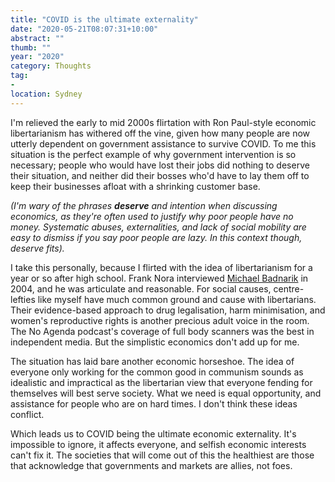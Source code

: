 ```yaml
---
title: "COVID is the ultimate externality"
date: "2020-05-21T08:07:31+10:00"
abstract: ""
thumb: ""
year: "2020"
category: Thoughts
tag:
- 
location: Sydney
---
```

I'm relieved the early to mid 2000s flirtation with Ron Paul-style economic libertarianism has withered off the vine, given how many people are now utterly dependent on government assistance to survive COVID. To me this situation is the perfect example of why government intervention is so necessary; people who would have lost their jobs did nothing to deserve their situation, and neither did their bosses who'd have to lay them off to keep their businesses afloat with a shrinking customer base.

*(I'm wary of the phrases **deserve** and intention when discussing economics, as they're often used to justify why poor people have no money. Systematic abuses, externalities, and lack of social mobility are easy to dismiss if you say poor people are lazy. In this context though, deserve fits).*

I take this personally, because I flirted with the idea of libertarianism for a year or so after high school. Frank Nora interviewed [Michael Badnarik](https://en.wikipedia.org/wiki/Michael_Badnarik) in 2004, and he was articulate and reasonable. For social causes, centre-lefties like myself have much common ground and cause with libertarians. Their evidence-based approach to drug legalisation, harm minimisation, and women's reproductive rights is another precious adult voice in the room. The No Agenda podcast's coverage of full body scanners was the best in independent media. But the simplistic economics don't add up for me.

The situation has laid bare another economic horseshoe. The idea of everyone only working for the common good in communism sounds as idealistic and impractical as the libertarian view that everyone fending for themselves will best serve society. What we need is equal opportunity, and assistance for people who are on hard times. I don't think these ideas conflict.

Which leads us to COVID being the ultimate economic externality. It's impossible to ignore, it affects everyone, and selfish economic interests can't fix it. The societies that will come out of this the healthiest are those that acknowledge that governments and markets are allies, not foes.

